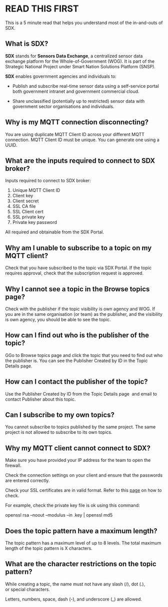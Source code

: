 
# READ THIS FIRST

This is a 5 minute read that helps you understand most of the in-and-outs of SDX.

## What is SDX? 

**SDX** stands for **Sensors Data Exchange**, a centralized sensor data exchange platform for the Whole-of-Government (WOG). It is part of the Strategic National Project under Smart Nation Solutions Platform (SNSP).

**SDX** enables government agencies and individuals to:

- Publish and subscribe real-time sensor data using a self-service portal both government intranet and government commercial cloud.

- Share unclassified (potentially up to restricted) sensor data with government sector organisations and individuals.

## Why is my MQTT connection disconnecting?

You are using duplicate MQTT Client ID across your different MQTT connection. MQTT Client ID must be unique. You can generate one using a UUID.

## What are the inputs required to connect to SDX broker?

Inputs required to connect to SDX broker:

1. Unique MQTT Client ID
2. Client key
3. Client secret
4. SSL CA file
5. SSL Client cert
6. SSL private key
7. Private key password 

All required and obtainable from the SDX Portal.

## Why am I unable to subscribe to a topic on my MQTT client?

Check that you have subscribed to the topic via SDX Portal. If the topic requires approval, check that the subscription request is approved.      

## Why I cannot see a topic in the Browse topics page?

Check with the publisher if the topic visibility is own agency and WOG. If you are in the same organisation (or team) as the publisher, and the visibility is own agency, you should be able to see the topic.

## How can I find out who is the publisher of the topic?

GGo to Browse topics page and click the topic that you need to find out who the publisher is. You can see the Publisher Created by ID in the Topic Details page.

## How can I contact the publisher of the topic?

Use the Publisher Created by ID from the Topic Details page  and email to contact Publisher about this topic.

## Can I subscribe to my own topics?

You cannot subscribe to topics published by the same project. The same project is not allowed to subscribe to its own topics.

## Why my MQTT client cannot connect to SDX?

Make sure you have provided your IP address for the team to open the firewall.

Check the connection settings on your client and ensure that the passwords are entered correctly.

Check your SSL certificates are in valid format. Refer to this  [page](https://www.ssl247.com/kb/ssl-certificates/troubleshooting/certificate-matches-private-key) on how to check. 

For example, check the private key file is ok using this command:

openssl rsa –noout –modulus –in <file>.key | openssl md5

## Does the topic pattern have a maximum length?

The topic pattern has a maximum level of up to 8 levels. The total maximum length of the topic pattern is X characters.

## What are the character restrictions on the topic pattern?

While creating a topic, the name must not have any slash (/), dot (.), or special characters. 

Letters, numbers, space, dash (-), and underscore (_) are allowed.
